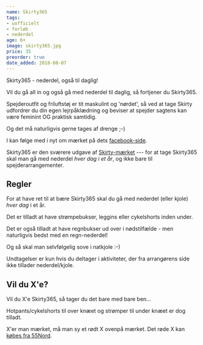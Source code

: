 ```yaml
---
name: Skirty365
tags:
- uofficielt
- forløb
- nederdel
age: 6+
image: skirty365.jpg
price: 35
preorder: true
date_added: 2018-08-07
---
```

Skirty365 - nederdel, også til daglig!

Vil du gå all in og også gå med nederdel til daglig, så fortjener du Skirty365.

Spejderoutfit og friluftstøj er tit maskulint og 'nørdet', så ved at tage Skirty udfordrer du din egen lejrpåklædning og beviser at spejder sagtens kan være feminint OG praktisk samtidig.

Og det må naturligvis gerne tages af drenge ;-)

I kan følge med i nyt om mærket på dets [facebook-side](https://www.facebook.com/nederdel).

Skirty365 er den sværere udgave af [Skirty-mærket](/m/skirty/) --- for at tage Skirty365 skal man gå med nederdel *hver dag i et år*, og ikke bare til spejderarrangementer.

## Regler

For at have ret til at bære Skirty365 skal du gå med nederdel (eller kjole) *hver dag* i et år.

Det er tilladt at have strømpebukser, leggins eller cykelshorts inden under.

Det er også tilladt at have regnbukser ud over i nødstilfælde - men naturligvis bedst med en regn-nederdel!

Og så skal man selvfølgelig sove i natkjole :-)

Undtagelser er kun hvis du deltager i aktiviteter, der fra arrangørens side ikke tillader nederdel/kjole.

## Vil du X'e?

Vil du X'e Skirty365, så tager du det bare med bare ben...

Hotpants/cykelshorts til over knæet og strømper til under knæet er dog tilladt.

X'er man mærket, må man sy et rødt X ovenpå mærket.
Det røde X kan [købes fra 55Nord](https://www.55nord.dk/de-gr%C3%B8nne-pigespejdere/shop-de-groenne-pigespejdere/maerker-2/x-maerket-de-groenne-pigespejdere).
